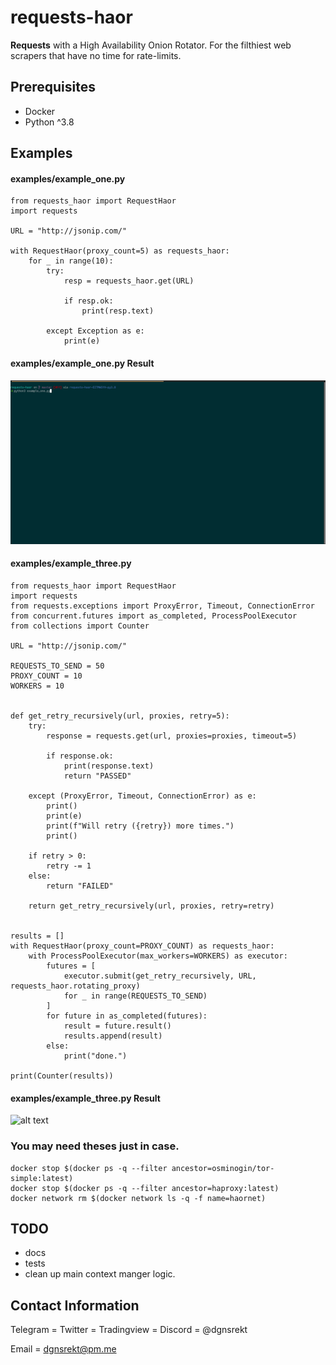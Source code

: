 # requests-haor
**Requests** with a High Availability Onion Rotator. For the filthiest web scrapers that have no time for rate-limits.

## Prerequisites
* Docker
* Python ^3.8

## Examples
#### examples/example_one.py

```
from requests_haor import RequestHaor
import requests

URL = "http://jsonip.com/"

with RequestHaor(proxy_count=5) as requests_haor:
    for _ in range(10):
        try:
            resp = requests_haor.get(URL)

            if resp.ok:
                print(resp.text)

        except Exception as e:
            print(e)

```
#### examples/example_one.py Result
![alt text](docs/img/example_one.gif)

#### examples/example_three.py

```
from requests_haor import RequestHaor
import requests
from requests.exceptions import ProxyError, Timeout, ConnectionError
from concurrent.futures import as_completed, ProcessPoolExecutor
from collections import Counter

URL = "http://jsonip.com/"

REQUESTS_TO_SEND = 50
PROXY_COUNT = 10
WORKERS = 10


def get_retry_recursively(url, proxies, retry=5):
    try:
        response = requests.get(url, proxies=proxies, timeout=5)

        if response.ok:
            print(response.text)
            return "PASSED"

    except (ProxyError, Timeout, ConnectionError) as e:
        print()
        print(e)
        print(f"Will retry ({retry}) more times.")
        print()

    if retry > 0:
        retry -= 1
    else:
        return "FAILED"

    return get_retry_recursively(url, proxies, retry=retry)


results = []
with RequestHaor(proxy_count=PROXY_COUNT) as requests_haor:
    with ProcessPoolExecutor(max_workers=WORKERS) as executor:
        futures = [
            executor.submit(get_retry_recursively, URL, requests_haor.rotating_proxy)
            for _ in range(REQUESTS_TO_SEND)
        ]
        for future in as_completed(futures):
            result = future.result()
            results.append(result)
        else:
            print("done.")

print(Counter(results))

```
#### examples/example_three.py Result
![alt text](docs/img/example_three.gif)

### You may need theses just in case.
```
docker stop $(docker ps -q --filter ancestor=osminogin/tor-simple:latest)
docker stop $(docker ps -q --filter ancestor=haproxy:latest)
docker network rm $(docker network ls -q -f name=haornet)
```

## TODO
* docs
* tests
* clean up main context manger logic.

## Contact Information
Telegram = Twitter = Tradingview = Discord = @dgnsrekt

Email = dgnsrekt@pm.me
